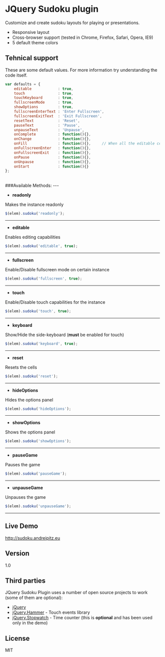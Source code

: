 JQuery Sudoku plugin
=============
Customize and create sudoku layouts for playing or presentations.
* Responsive layout
* Cross-browser support (tested in Chrome, Firefox, Safari, Opera, IE9)
* 5 default theme colors

Tehnical support
-------------
These are some default values. For more information try understanding the code itself.

```js
var defaults = {
	editable 			: true,
	touch 				: true,
	touchKeyboard 		: true,
	fullscreenMode 		: true,
	showOptions			: true,
	fullscreenEnterText	: 'Enter Fullscreen',
	fullscreenExitText	: 'Exit Fullscreen',
	resetText 			: 'Reset',
	pauseText			: 'Pause',
	unpauseText			: 'Unpause',
	onComplete			: function(){},
	onChange			: function(){},
	onFill				: function(){}, 	// When all the editable cells are filled
	onFullscreenEnter	: function(){},
	onFullscreenExit	: function(){},
	onPause				: function(){},
	onUnpause			: function(){},
	onStart				: function(){}
};
```

</br>
###Available Methods:
---

* **readonly**

Makes the instance readonly
```js
$(elem).sudoku('readonly');
```
---

* **editable**

Enables editing capabilities
```js
$(elem).sudoku('editable', true);
```
---

* **fullscreen**

Enable/Disable fullscreen mode on certain instance
```js
$(elem).sudoku('fullscreen', true);
```
---

* **touch**

Enable/Disable touch capabilities for the instance
```js
$(elem).sudoku('touch', true);
```
---

* **keyboard**

Show/Hide the side-keyboard (**must** be enabled for touch)
```js
$(elem).sudoku('keyboard', true);
```
---

* **reset**

Resets the cells
```js
$(elem).sudoku('reset');
```
---

* **hideOptions**

Hides the options panel
```js
$(elem).sudoku('hideOptions');
```
---

* **showOptions**

Shows the options panel
```js
$(elem).sudoku('showOptions');
```
---

* **pauseGame**

Pauses the game
```js
$(elem).sudoku('pauseGame');
```
---

* **unpauseGame**

Unpauses the game
```js
$(elem).sudoku('unpauseGame');
```
---

Live Demo
----------
http://sudoku.andreipitz.eu


Version
----

1.0


Third parties
-----------

JQuery Sudoku Plugin uses a number of open source projects to work (some of them are optional):

* [jQuery] 
* [jQuery.Hammer] - Touch events library
* [jQuery.Stopwatch] - Time counter (this is **optional** and has been used only in the demo)




License
----

MIT


[jQuery]:http://jquery.com
[jQuery.Hammer]:http://eightmedia.github.io/hammer.js/
[jQuery.Stopwatch]:https://plugins.jquery.com/tag/stopwatch/




